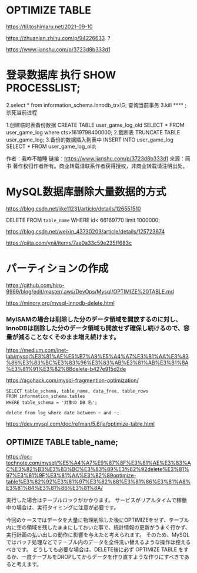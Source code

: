 # OPTIMIZE TABLE 
https://til.toshimaru.net/2021-09-10

https://zhuanlan.zhihu.com/p/94226633. ?


https://www.jianshu.com/p/3723d8b333d1
# 登录数据库 执行 SHOW PROCESSLIST;
2.select * from information_schema.innodb_trx\G; 查询当前事务
3.kill **** ;杀死当前进程

1.创建临时表备份数据
CREATE TABLE user_game_log_old SELECT * FROM user_game_log where cts>1619798400000;
2.截断表
TRUNCATE TABLE user_game_log;
3.备份的数据插入到表中
INSERT INTO user_game_log SELECT * FROM user_game_log_old;

作者：我咋不瞌睡
链接：https://www.jianshu.com/p/3723d8b333d1
来源：简书
著作权归作者所有。商业转载请联系作者获得授权，非商业转载请注明出处。


# MySQL数据库删除大量数据的方式
https://blog.csdn.net/jike11231/article/details/126551510

DELETE  FROM `table_name` WHERE id< 66169770 limit 1000000;

https://blog.csdn.net/weixin_43730203/article/details/125723674

https://qiita.com/ynii/items/7ae0a33c59e235ff683c

# パーティションの作成
https://github.com/hiro-9999/blog/edit/master/.aws/DevOps/Mysql/OPTIMIZE%20TABLE.md


https://minory.org/mysql-innodb-delete.html
### MyISAMの場合は削除した分のデータ領域を開放するのに対し、InnoDBは削除した分のデータ領域も開放せず確保し続けるので、容量が減ることなくそのまま増え続けます。

https://medium.com/inet-lab/mysql%E3%81%AE%E5%B7%A8%E5%A4%A7%E3%81%AA%E3%83%86%E3%83%BC%E3%83%96%E3%83%AB%E3%81%AB%E3%81%8A%E3%81%91%E3%82%8Bdelete-b427e915d2de

https://agohack.com/mysql-fragmention-optimization/
```
SELECT table_schema, table_name, data_free, table_rows
FROM information_schema.tables
WHERE table_schema = '対象の DB 名';

delete from log where date between ~ and ~;
```

https://dev.mysql.com/doc/refman/5.6/ja/optimize-table.html

## OPTIMIZE TABLE table_name;
https://oc-technote.com/mysql/%E5%A4%A7%E9%87%8F%E3%81%AE%E3%83%AC%E3%82%B3%E3%83%BC%E3%83%89%E3%82%92delete%E3%81%97%E3%81%9F%E3%81%AA%E3%82%89optimize-table%E3%82%92%E3%81%97%E3%82%88%E3%81%86%E3%81%A8%E3%81%84%E3%81%86%E3%81%8A/

実行した場合はテーブルロックがかかります。
サービスがリアルタイムで稼働中の場合は、実行タイミングに注意が必要です。


今回のケースではデータを大量に物理削除した後にOPTIMIZEをせず、テーブル内に空の領域を残したままにしておいた事で、統計情報の更新がうまく行かず、
実行計画の払い出しの動作に影響を与えたと考えられます。
そのため、MySQLではバッチ処理などでテーブル内のデータを全件洗い替えるような操作は控えるべきです。
どうしても必要な場合は、DELETE後に必ず OPTIMIZE TABLE をするか、一度テーブルをDROPしてからデータを作り直すような作りにすべきであると考えます。

